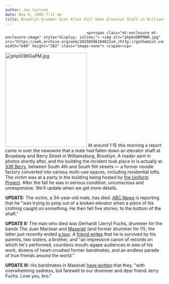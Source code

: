 ```yaml
---
author: Jen Carlson
date: Nov 8, 2009 7:11 am
title: Brooklyn Drummer Dies After Fall Down Elevator Shaft in Williamsburg
---
```


	
										<p><span class="mt-enclosure mt-enclosure-image" style="display: inline;"> <img alt="phpbnORFMAM.jpg" src="https://web.archive.org/web/20150506164621im_/http://gothamist.com/attachments/arts_jen/phpbnORFMAM.jpg" width="640" height="382" class="image-none"> </span></p>

<p><span class="mt-enclosure mt-enclosure-image" style="display: inline;"> <img alt="phpIO9KGaPM.jpg" src="https://web.archive.org/web/20150506164621im_/http://gothamist.com/attachments/arts_jen/phpIO9KGaPM.jpg" width="259" height="300" class="image-right"> </span>At around 1:15 this morning a report came in over the newswire that a male had fallen down an elevator shaft at Broadway and Berry Street in Williamsburg, Brooklyn. A reader sent in photos shortly after, and the building the incident took place in is actually at <a href="https://web.archive.org/web/20150506164621/http://maps.google.com/maps?hl=en&amp;source=hp&amp;q=338+Berry+St+brooklyn+ny&amp;ie=UTF8&amp;gl=us&amp;ei=Oa32Sr2AN4bg8Qb4nNXzCQ&amp;ved=0CAkQ8gEwAA&amp;hq=&amp;hnear=338+Berry+St,+Brooklyn,+Kings,+New+York+11211&amp;ll=40.711833,-73.962879&amp;spn=0.004017,0.008926&amp;t=h&amp;z=17">338 Berry</a>, between South 4th and South 5th streets &#x2014; a former noodle factory converted into various multi-use spaces, including residential lofts. The victim was at a party in the building being hosted by <a href="https://web.archive.org/web/20150506164621/http://theuniformprojectblog.com/annoucements/announcing-our-6-month-anniversary-party">the Uniform Project</a>. After the fall he was in serious condition, unconscious and unresponsive. We&apos;ll update when we get more details.</p>

<p><strong>UPDATE:</strong> The victim, a 34-year-old male, has died. <a href="https://web.archive.org/web/20150506164621/http://abclocal.go.com/wabc/story?section=news/local&amp;id=7106721&amp;rss=rss-wabc-article-7106721">ABC News</a> is reporting that he &quot;was trying to jump out of a broken elevator when a piece of his clothing caught on something. He then fell five stories, to the bottom of the shaft.&quot;</p>

<p><strong>UPDATE II:</strong> The man who died was Gerhardt (Jerry) Fuchs, drummer for the bands The Juan Maclean and <a href="https://web.archive.org/web/20150506164621/http://www.myspace.com/maseratirocks">Maserati</a> (and former drummer for !!!); the latter just recently ended <a href="https://web.archive.org/web/20150506164621/http://www.brooklynvegan.com/archives/2009/09/mono_maserati_p.html">a tour</a>. A <a href="https://web.archive.org/web/20150506164621/http://www.chunklet.com/index.cfm?section=blogs&amp;ID=571">friend writes</a> that he is survived by his parents, two sisters, a brother, and &quot;an impressive canon of records on which he&apos;s performed, countless mouth-agape audiences in awe of his work, dozens of heart-crushed former bandmates, and an endless parade of true friends around the world.&quot;</p>

<p><strong>UPDATE III:</strong> His bandmates in Maserati <a href="https://web.archive.org/web/20150506164621/http://twitter.com/MASERATI_BAND/status/5541138029">have written</a> that they, &quot;with overwhelming sadness, bid farewell to our drummer and dear friend Jerry Fuchs. Love you, bro.&quot;</p>					
										
									
				